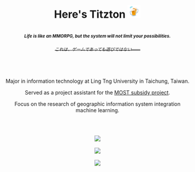 <h1 align="center">Here's Titzton <img src="clinking_beer_mugs.gif" width="35"><p></p></h1>
<h4 align="center"><sub><em>Life is like an MMORPG, but the system will not limit your possibilities.</em></sub>
<h6 align="center"><strike><sup>これは、ゲームであっても遊びではない――</sup></strike></h6></h4>
<br>
<p align="center">Major in information technology at Ling Tng University in Taichung, Taiwan.</p>
<p align="center">Served as a project assistant for the <a href="https://wsts.most.gov.tw/STSWeb/Award/AwardDialog.aspx?year=109&sys=QS01&no=109WFDC210004">MOST subsidy project</a>.</p>
<p align="center">Focus on the research of geographic information system integration machine learning.</p>
<h2></h2><br>
<p align="center">
  <a href="https://github.com/DenverCoder1/github-readme-streak-stats">
    <img src="https://github-readme-streak-stats.herokuapp.com/?user=titzton&theme=ayu-mirage"/>
  </a>
</p>
<p align="center">
  <a href="https://github.com/anuraghazra/github-readme-stats">
    <img src="https://github-readme-stats.vercel.app/api?username=titzton&theme=ayu-mirage&show_icons=true&count_private=true&hide=contribs"/>
  </a>
</p>
<p align="center">
  <a href="https://github.com/anuraghazra/github-readme-stats">
    <img src="https://github-readme-stats.vercel.app/api/wakatime?titzton=willianrod&theme=ayu-mirage&layout=compact"/>
  </a>
</p>
<br>
